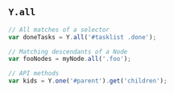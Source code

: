 ## `Y.all`

```javascript
// All matches of a selector
var doneTasks = Y.all('#tasklist .done');
```
<!-- .element: class="fragment" -->

```javascript
// Matching descendants of a Node
var fooNodes = myNode.all('.foo');
```
<!-- .element: class="fragment" -->

```javascript
// API methods
var kids = Y.one('#parent').get('children');
```
<!-- .element: class="fragment" -->
